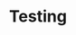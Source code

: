 ---
extends: _layouts.tag
title: Testing
description: A collection of Articles that focus on testing your code.
---